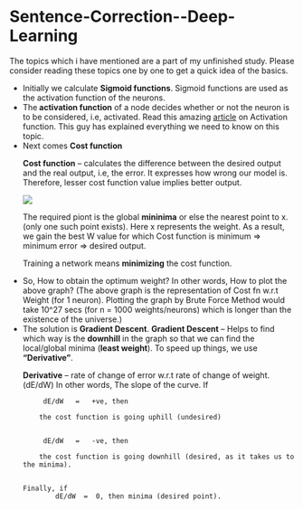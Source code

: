 # Sentence-Correction--Deep-Learning

The topics which i have mentioned are a part of my unfinished study. Please consider reading these topics one by one to get a quick idea of the basics.

<p>
<ul>
<li>Initially we calculate <b>Sigmoid functions</b>. Sigmoid functions are used as the activation function of the neurons.</li>

<li>The<b> activation function</b> of a node decides whether or not the neuron is to be considered, i.e, activated. Read this amazing
<a href="https://medium.com/the-theory-of-everything/understanding-activation-functions-in-neural-networks-9491262884e0"> article</a> on Activation function. This guy has explained everything we need to know on this topic.

</li>

<li>Next comes <b>Cost function</b>

<b>Cost function</b> – calculates the difference between the desired output and the real output, i.e, the error.
It expresses how wrong our model is. Therefore, lesser cost function value implies better output.

<img src="http://tutorial.math.lamar.edu/Classes/CalcI/BusinessApps_files/image001.gif" />


The required piont is the global <b>mininima</b> or else the nearest point to x.(only one such point exists).
Here x represents the weight. As a result, we gain the best W value for which Cost function is minimum => minimum error => desired output.

Training a network means <b>minimizing</b> the cost function.
<li>
So, How to obtain the optimum weight? In other words, How to plot the above graph?
(The above graph is the representation of Cost fn w.r.t Weight (for 1 neuron). Plotting the graph by Brute Force Method would take 10^27 secs (for n = 1000 weights/neurons) which is longer than the existence of the universe.)
</li>
</li>

<li>The solution is <b>Gradient Descent</b>.
<b>Gradient Descent</b> – Helps to find which way is the <b>downhill</b> in the graph so that we can find the local/global minima (<b>least weight</b>). To speed up things, we use <b>“Derivative”</b>.

<b>Derivative</b> – rate of change of error w.r.t rate of change of weight. (dE/dW) In other words, The slope of the curve.
If  

		 dE/dW   =   +ve, then
		
		the cost function is going uphill (undesired)


	     dE/dW   =   -ve, then
		
		the cost function is going downhill (desired, as it takes us to the minima).


	Finally, if  
			dE/dW  =  0, then minima (desired point). 


</li>
 </ul>
 </p>
 
